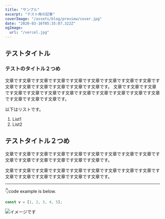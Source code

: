 ```yaml
---
title: "サンプル"
excerpt: "テスト用の記事"
coverImage: "/assets/blog/preview/cover.jpg"
date: "2020-03-16T05:35:07.322Z"
ogImage:
  url: "/vercel.jpg"
---
```


## テストタイトル

### テストのタイトル２つめ

文章です文章です文章です文章です文章です文章です文章です文章です文章です文章です文章です文章です文章です文章です文章です。
文章です文章です文章です文章です文章です文章です文章です文章です文章です文章です文章です文章です文章です文章です文章です。

以下はリストです。
1. List1
2. List2

## テストタイトル２つめ

文章です文章です文章です文章です文章です文章です文章です文章です文章です文章です文章です文章です文章です文章です文章です。

文章です文章です文章です文章です文章です文章です文章です文章です文章です文章です文章です文章です文章です文章です文章です。

---
👇code example is below.
```js
const v = [1, 2, 3, 4, 5];
```

![イメージです](/image.png)